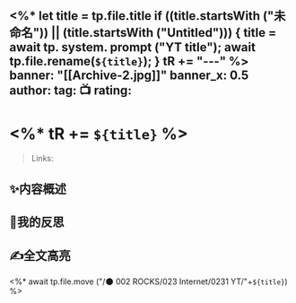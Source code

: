 <%*
  let title = tp.file.title
  if ((title.startsWith ("未命名")) || (title.startsWith ("Untitled"))) {
    title = await tp. system. prompt ("YT title");
    await tp.file.rename(`${title}`);
  } 
  tR += "---"
%>
banner: "[[Archive-2.jpg]]"
banner_x: 0.5
author:
tag: 📺 
rating: 
---
# <%* tR += `${title}` %>
>Links:

## ✨内容概述


## 💭我的反思


## ✍全文高亮


<%* await tp.file.move ("/🌑 002 ROCKS/023 Internet/0231 YT/"+`${title}`) %>
